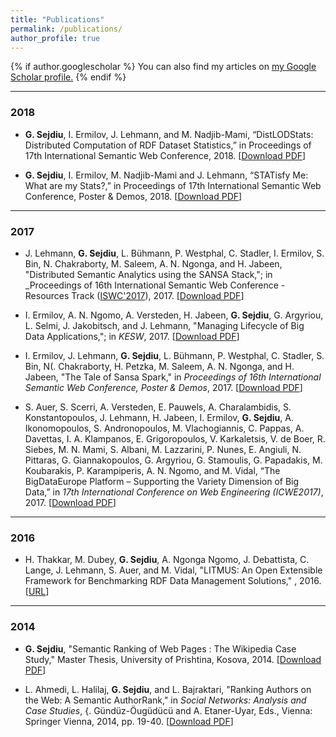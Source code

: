 ```yaml
---
title: "Publications"
permalink: /publications/
author_profile: true
---
```


{% if author.googlescholar %}
  You can also find my articles on <u><a href="{{author.googlescholar}}">my Google Scholar profile</a>.</u>
{% endif %}
<hr />

### 2018
*  **G. Sejdiu**, I. Ermilov, J. Lehmann, and M. Nadjib-Mami, “DistLODStats: Distributed Computation of RDF Dataset Statistics,” in Proceedings of 17th International Semantic Web Conference, 2018. [[Download PDF](http://jens-lehmann.org/files/2018/iswc_distlodstats.pdf)]

*  **G. Sejdiu**, I. Ermilov,  M. Nadjib-Mami and J. Lehmann, “STATisfy Me: What are my Stats?,” in Proceedings of 17th International Semantic Web Conference, Poster & Demos, 2018. [[Download PDF](assets/publications/STATisfyMe__pd_ISWC2018.pdf)]
<hr>

### 2017
* J. Lehmann, **G. Sejdiu**, L. Bühmann, P. Westphal, C. Stadler, I. Ermilov, S. Bin, N. Chakraborty, M. Saleem, A. N. Ngonga, and H. Jabeen, "Distributed Semantic Analytics using the SANSA Stack,"; in _Proceedings of 16th International Semantic Web Conference - Resources Track ([ISWC'2017](https://iswc2017.semanticweb.org/)),  2017. [[Download PDF](http://jens-lehmann.org/files/2017/iswc_sansa.pdf)]

* I. Ermilov, A. N. Ngomo, A. Versteden, H. Jabeen, **G. Sejdiu**, G. Argyriou, L. Selmi, J. Jakobitsch, and J. Lehmann, "Managing Lifecycle of Big Data Applications,"; in _KESW_,  2017. [[Download PDF](https://svn.aksw.org/papers/2017/KESW_BDE_Workflow/public.pdf)]

 * I. Ermilov, J. Lehmann, **G. Sejdiu**, L. Bühmann, P. Westphal, C. Stadler, S. Bin, N(. Chakraborty, H. Petzka, M. Saleem, A. N. Ngonga, and H. Jabeen, "The Tale of Sansa Spark," in _Proceedings of 16th International Semantic Web Conference, Poster & Demos_,  2017. [[Download PDF](http://jens-lehmann.org/files/2017/iswc_pd_sansa.pdf)]

 * S. Auer, S. Scerri, A. Versteden, E. Pauwels, A. Charalambidis, S. Konstantopoulos, J. Lehmann, H. Jabeen, I. Ermilov, **G. Sejdiu**, A. Ikonomopoulos, S. Andronopoulos, M. Vlachogiannis, C. Pappas, A. Davettas, I. A. Klampanos, E. Grigoropoulos, V. Karkaletsis, V. de Boer, R. Siebes, M. N. Mami, S. Albani, M. Lazzarini, P. Nunes, E. Angiuli, N. Pittaras, G. Giannakopoulos, G. Argyriou, G. Stamoulis, G. Papadakis, M. Koubarakis, P. Karampiperis, A. N. Ngomo, and M. Vidal, &#8220;The BigDataEurope Platform &#8211; Supporting the Variety Dimension of Big Data,&#8221; in _17th International Conference on Web Engineering (ICWE2017)_,  2017. [[Download PDF](http://jens-lehmann.org/files/2017/icwe_bde.pdf)]
<hr>

### 2016
 * H. Thakkar, M. Dubey, **G. Sejdiu**, A. Ngonga Ngomo, J. Debattista, C. Lange, J. Lehmann, S. Auer, and M. Vidal, "LITMUS: An Open Extensible Framework for Benchmarking RDF Data Management Solutions," , 2016. [[URL](http://arxiv.org/pdf/1608.02800)]
<hr>

### 2014
 * **G. Sejdiu**, "Semantic Ranking of Web Pages : The Wikipedia Case Study," Master Thesis, University of Prishtina, Kosova, 2014. [[Download PDF](https://www.researchgate.net/profile/Gezim_Sejdiu/publication/264400068_Rangimi_semantik_i_ueb_faqeve_-_Wikipedia_si_nje_rast_studimi_Semantic_Ranking_of_Web_Pages_-_The_Wikipedia_Case_Study/links/569904a808aeeea98594506c/Rangimi-semantik-i-ueb-faqeve-Wikipedia-si-nje-rast-studimi-Semantic-Ranking-of-Web-Pages-The-Wikipedia-Case-Study.pdf?origin=publication_detail&amp;ev=pub_int_prw_xdl&amp;msrp=AA37FwBzmKERYXi1M2vhWudDort1uLpVM1OSeZjP0qQ0IpEmuvefoRBnX2gTOpctGw5NQ-WolOCmQ4CYW6PwSE9UP27VAGvrmWbzGO7X5ssHhngO5v4.lVzcwbIYCwbOaWUUPbOVaMXxWfjqqco8y7lPka6Sx7akCcIJgNaBUsRP9ybuqT0wg-ngpyu_fSPRrs63hkYjLJvJZvNDWR3fzZopSg.2puAeXufSna9VfnNYPTr3-L_fgans7XuC2YL1uo73vNE68nlRwKz0sc_RvUZusuNMkwxtSkJClAIrpmtZNrOeB7UtJ9-xaG5j8pqRQ.jB1XguS-PfblCV77SV_zZJK2kMl5WXGMPP-NgQs8X5x0efgfCk_urpyJJb-cnp7LHUlXEUiq_t5wSdDgb3j9lXd99NTG_tyV6LESEQ)]

 * L. Ahmedi, L. Halilaj, **G. Sejdiu**, and L. Bajraktari, "Ranking Authors on the Web: A Semantic AuthorRank," in _Social Networks: Analysis and Case Studies_, {. Gündüz-Öugüdücü and A. Etaner-Uyar, Eds., Vienna: Springer Vienna, 2014, pp. 19-40. [[Download PDF](http://luleahmedi.uni-pr.edu/docs/pubs/SemAuthorRank2014.pdf)]

